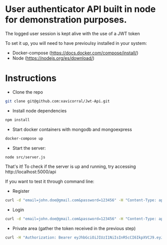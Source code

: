 User authenticator API built in node for demonstration purposes. 
============================

The logged user session is kept alive with the use of a JWT token

To set it up, you will need to have previoulsy installed in your system:

- Docker-compose (https://docs.docker.com/compose/install/)
- Node (https://nodejs.org/es/download/)

Instructions
============================
- Clone the repo
```sh
git clone git@github.com:xavicorral/Jwt-Api.git
```
- Install node dependencies
 ```sh
 npm install
 ```
- Start docker containers with mongodb and mongoexpress
 ```sh
docker-compose up
 ```

- Start the server: 
```sh
node src/server.js
 ```

 That's it! To check if the server is up and running, try accessing http://localhost:5000/api
 
 If you want to test it through command line:
 
 - Register
 ```sh
 curl -d "email=john.doe@gmail.com&password=123456" -H "Content-Type: application/x-www-form-urlencoded" -X POST http://localhost:5000/api/register
 ```
 - Login
 ```sh
 curl -d "email=john.doe@gmail.com&password=123456" -H "Content-Type: application/x-www-form-urlencoded" -X POST http://localhost:5000/api/login
 ```
 - Private area (gather the token received in the previous step)
 ```sh
 curl -H "Authorization: Bearer eyJhbGciOiJIUzI1NiIsInR5cCI6IkpXVCJ9.eyJpZCI6IjVjOWZmNGFkNmJkOTQyNzZiMzIyOGM5YSIsImVtYWlsIjoiYW5uYW1pdmlzQGdtYWlsLmNvbSIsImlhdCI6MTU1Mzk4Njc1MSwiZXhwIjoxNTUzOTg2OTUxfQ.dQgdTPStrwdeQBJ5MwoXDF7NSfzuJI0tsBTLOfwaIr4"  -X GET http://localhost:5000/api/private-area
 ```
